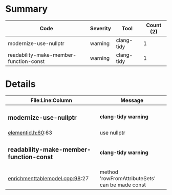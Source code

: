 # Summary
| Code | Severity | Tool | Count (2) |
|---|---|---|---|
| modernize-use-nullptr | warning | clang-tidy | 1 |
| readability-make-member-function-const | warning | clang-tidy | 1 |
# Details
| File:Line:Column | Message |
|---|---|
| <h3>modernize-use-nullptr</h3> | <h4>clang-tidy warning</h4> |
| [elementid.h:60](https://github.com/graphia-app/graphia/blob/master/source/shared/graph/elementid.h#L60 "source/shared/graph/elementid.h:60"):63 | use nullptr |
| <h3>readability-make-member-function-const</h3> | <h4>clang-tidy warning</h4> |
| [enrichmenttablemodel.cpp:98](https://github.com/graphia-app/graphia/blob/master/source/app/attributes/enrichmenttablemodel.cpp#L98 "source/app/attributes/enrichmenttablemodel.cpp:98"):27 | method 'rowFromAttributeSets' can be made const |
